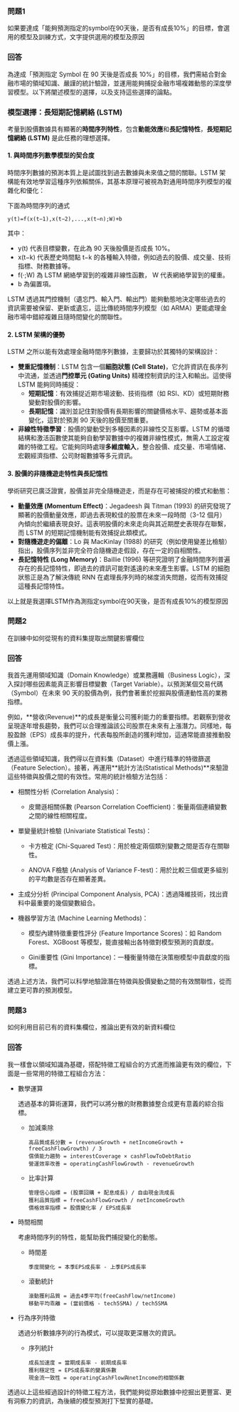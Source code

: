 ### 問題1
 如果要達成「能夠預測指定的symbol在90天後，是否有成長10%」的目標，會選用的模型及訓練方式，文字提供選用的模型及原因

### 回答
為達成「預測指定 Symbol 在 90 天後是否成長 10%」的目標，我們需結合對金融市場的領域知識、嚴謹的統計驗證，並運用能夠捕捉金融市場複雜動態的深度學習模型。以下將闡述模型的選擇，以及支持這些選擇的論點。

### 模型選擇：長短期記憶網絡 (LSTM)

考量到股價數據具有顯著的**時間序列特性**，包含**動能效應**和**長記憶特性**，**長短期記憶網絡 (LSTM)** 是此任務的理想選擇。

#### 1. 與時間序列數學模型的契合度

時間序列數據的預測本質上是試圖找到過去數據與未來值之間的關聯。LSTM 架構能有效地學習這種序列依賴關係，其基本原理可被視為對通用時間序列模型的複雜化和優化：

下面為時間序列的通式

```
y(t)=f(x(t−1),x(t−2),...,x(t−n);W)+b
```
其中：

- y(t) 代表目標變數，在此為 90 天後股價是否成長 10%。
- x(t−k) 代表歷史時間點 t−k 的各種輸入特徵，例如過去的股價、成交量、技術指標、財務數據等。
- f(⋅;W) 為 LSTM 網絡學習到的複雜非線性函數， W 代表網絡學習到的權重。
- b 為偏置項。

LSTM 透過其門控機制（遺忘門、輸入門、輸出門）能夠動態地決定哪些過去的資訊需要被保留、更新或遺忘，這比傳統時間序列模型（如 ARMA）更能處理金融市場中錯綜複雜且隨時間變化的關聯性。

#### 2. LSTM 架構的優勢

LSTM 之所以能有效處理金融時間序列數據，主要歸功於其獨特的架構設計：

- **雙重記憶機制**：LSTM 包含一個**細胞狀態 (Cell State)**，它允許資訊在長序列中流通，並透過**門控單元 (Gating Units)** 精確控制資訊的注入和輸出。這使得 LSTM 能夠同時捕捉：
  - **短期記憶**：有效捕捉近期市場波動、技術指標（如 RSI、KD）或短期財務變動對股價的影響。
  - **長期記憶**：識別並記住對股價有長期影響的關鍵價格水平、趨勢或基本面變化，這對於預測 90 天後的股價至關重要。
- **非線性特徵學習**：股價的變動受到多種因素的非線性交互影響。LSTM 的循環結構和激活函數使其能夠自動學習數據中的複雜非線性模式，無需人工設定複雜的特徵工程。它能夠同時處理**多維度輸入**，整合股價、成交量、市場情緒、宏觀經濟指標、公司財報數據等多元資訊。



#### 3. 股價的非隨機遊走特性與長記憶性



學術研究已廣泛證實，股價並非完全隨機遊走，而是存在可被捕捉的模式和動態：

- **動量效應 (Momentum Effect)**：Jegadeesh 與 Titman (1993) 的研究發現了顯著的股價動量效應，即過去表現較佳的股票在未來一段時間（3-12 個月）內傾向於繼續表現良好。這表明股價的未來走向與其近期歷史表現存在聯繫，而 LSTM 的短期記憶機制能有效捕捉此類模式。
- **對隨機遊走的偏離**：Lo 與 MacKinlay (1988) 的研究（例如使用變差比檢驗）指出，股價序列並非完全符合隨機遊走假設，存在一定的自相關性。
- **長記憶特性 (Long Memory)**：Baillie (1996) 等研究證明了金融時間序列普遍存在的長記憶特性，即過去的資訊可能對遙遠的未來產生影響。LSTM 的細胞狀態正是為了解決傳統 RNN 在處理長序列時的梯度消失問題，從而有效捕捉這種長記憶特性。



以上就是我選擇LSTM作為測指定symbol在90天後，是否有成長10%的模型原因

### 問題2
在訓練中如何從現有的資料集提取出關鍵影響欄位

### 回答

我首先運用領域知識（Domain Knowledge）或業務邏輯（Business Logic），深入探討哪些因素能真正影響目標變數（Target Variable）。以預測某個交易代碼（Symbol）在未來 90 天的股價為例，我們會著重於挖掘與股價連動性高的業務指標。

例如，**營收(Revenue)**的成長是衡量公司獲利能力的重要指標。若觀察到營收呈現逐年增長趨勢，我們可以合理推論該公司股票在未來有上漲潛力。同樣地，每股盈餘（EPS）成長率的提升，代表每股所創造的獲利增加，這通常能直接推動股價上漲。

透過這些領域知識，我們得以在資料集（Dataset）中進行精準的特徵篩選（Feature Selection）。接著，再運用**統計方法(Statistical Methods)**來驗證這些特徵與股價之間的有效性。常用的統計檢驗方法包括：

- 相關性分析 (Correlation Analysis)：

  - 皮爾遜相關係數 (Pearson Correlation Coefficient)：衡量兩個連續變數之間的線性相關程度。

- 單變量統計檢驗 (Univariate Statistical Tests)：

  - 卡方檢定 (Chi-Squared Test)：用於檢定兩個類別變數之間是否存在關聯性。

  - ANOVA F檢驗 (Analysis of Variance F-test)：用於比較三個或更多組別的平均數是否存在顯著差異。

- 主成分分析 (Principal Component Analysis, PCA)：透過降維技術，找出資料中最重要的幾個變數組合。

- 機器學習方法 (Machine Learning Methods)：

  - 模型內建特徵重要性評分 (Feature Importance Scores)：如 Random Forest、XGBoost 等模型，能直接輸出各特徵對模型預測的貢獻度。

  - Gini重要性 (Gini Importance)：一種衡量特徵在決策樹模型中貢獻度的指標。

透過上述方法，我們可以科學地驗證潛在特徵與股價變動之間的有效關聯性，從而建立更可靠的預測模型。


### 問題3
如何利用目前已有的資料集欄位，推論出更有效的新資料欄位

### 回答

我一樣會以領域知識為基礎，搭配特徵工程組合的方式進而推論更有效的欄位，下面是一些常用的特徵工程組合方法：

- 數學運算

  透過基本的算術運算，我們可以將分散的財務數據整合成更有意義的綜合指標。
  - 加減乘除
    
    ```
    高品質成長分數 = (revenueGrowth + netIncomeGrowth + freeCashFlowGrowth) / 3
    償債能力趨勢 = interestCoverage × cashFlowToDebtRatio
    營運效率改善 = operatingCashFlowGrowth - revenueGrowth
    ```
  
  - 比率計算 
    
    ```
    管理信心指標 = (股票回購 + 配息成長) / 自由現金流成長
    獲利品質指標 = freeCashFlowGrowth / netIncomeGrowth
    價格效率指標 = 股價變化率 / EPS成長率
    ```
- 時間相關

  考慮時間序列的特性，能幫助我們捕捉變化的動態。
  - 時間差

    ```
    季度間變化 = 本季EPS成長率 - 上季EPS成長率
    ```
  - 滾動統計
    
    ```
    滾動獲利品質 = 過去4季平均(freeCashFlow/netIncome)
    移動平均乖離 = (當前價格 - tech5SMA) / tech5SMA
    ```

- 行為序列特徵

  透過分析數據序列的行為模式，可以提取更深層次的資訊。
  - 序列統計
    
    ```
    成長加速度 = 當期成長率 - 前期成長率
    獲利穩定性 = EPS成長率的變異係數
    現金流一致性 = operatingCashFlow與netIncome的相關係數
    ```
透過以上這些經過設計的特徵工程方法，我們能夠從原始數據中挖掘出更豐富、更有洞察力的資訊，為後續的模型預測打下堅實的基礎。